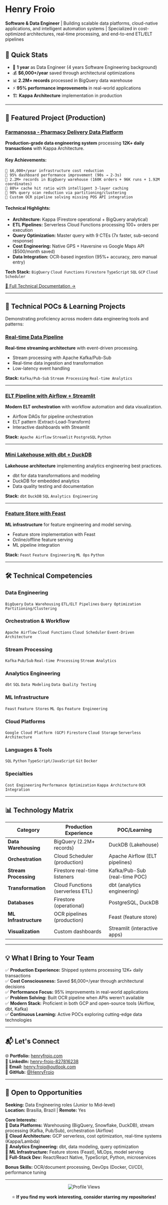 # Henry Froio

**Software & Data Engineer** | Building scalable data platforms, cloud-native applications, and intelligent automation systems | Specialized in cost-optimized architectures, real-time processing, and end-to-end ETL/ELT pipelines

## 🎯 Quick Stats

- 💼 **1 year** as Data Engineer (4 years Software Engineering background)
- 💰 **$6,000+/year** saved through architectural optimizations
- 📊 **2.2M+ records** processed in BigQuery data warehouse
- ⚡ **95% performance improvements** in real-world applications
- 🏗️ **Kappa Architecture** implementation in production

---

## 🚀 Featured Project (Production)

### [Farmanossa - Pharmacy Delivery Data Platform](https://github.com/HenryFroio/farmanossa-expo-demo)

**Production-grade data engineering system** processing **12K+ daily transactions** with Kappa Architecture.

#### Key Achievements:
```
🔹 $6,000+/year infrastructure cost reduction
🔹 95% dashboard performance improvement (90s → 2-3s)
🔹 2.2M+ records in BigQuery warehouse (160K orders + 96K runs + 1.92M coordinates)
🔹 80%+ cache hit ratio with intelligent 3-layer caching
🔹 90% query scan reduction via partitioning/clustering
🔹 Custom OCR pipeline solving missing POS API integration
```

#### Technical Highlights:
- **Architecture:** Kappa (Firestore operational + BigQuery analytical)
- **ETL Pipelines:** Serverless Cloud Functions processing 100+ orders per execution
- **Query Optimization:** Master query with 9 CTEs (7x faster, sub-second response)
- **Cost Engineering:** Native GPS + Haversine vs Google Maps API ($500/month saved)
- **Data Integration:** OCR-based ingestion (95%+ accuracy, zero manual entry)

**Tech Stack:** `BigQuery` `Cloud Functions` `Firestore` `TypeScript` `SQL` `GCP` `Cloud Scheduler`

[📖 Full Technical Documentation →](https://github.com/HenryFroio/farmanossa-expo-demo)

---

## 🧪 Technical POCs & Learning Projects

Demonstrating proficiency across modern data engineering tools and patterns:

### [Real-time Data Pipeline](https://github.com/HenryFroio/my-data-enginneer)
**Real-time streaming architecture** with event-driven processing.

- Stream processing with Apache Kafka/Pub-Sub
- Real-time data ingestion and transformation
- Low-latency event handling

**Stack:** `Kafka/Pub-Sub` `Stream Processing` `Real-time Analytics`

---

### [ELT Pipeline with Airflow + Streamlit](https://github.com/HenryFroio/my-airflow)
**Modern ELT orchestration** with workflow automation and data visualization.

- Airflow DAGs for pipeline orchestration
- ELT pattern (Extract-Load-Transform)
- Interactive dashboards with Streamlit

**Stack:** `Apache Airflow` `Streamlit` `PostgreSQL` `Python`

---

### [Mini Lakehouse with dbt + DuckDB](https://github.com/HenryFroio/my-lakehouse)
**Lakehouse architecture** implementing analytics engineering best practices.

- dbt for data transformations and modeling
- DuckDB for embedded analytics
- Data quality testing and documentation

**Stack:** `dbt` `DuckDB` `SQL` `Analytics Engineering`

---

### [Feature Store with Feast](https://github.com/HenryFroio/my-ml-feast)
**ML infrastructure** for feature engineering and model serving.

- Feature store implementation with Feast
- Online/offline feature serving
- ML pipeline integration

**Stack:** `Feast` `Feature Engineering` `ML Ops` `Python`

---

## 🛠️ Technical Competencies

### Data Engineering
`BigQuery` `Data Warehousing` `ETL/ELT Pipelines` `Query Optimization` `Partitioning/Clustering`

### Orchestration & Workflow
`Apache Airflow` `Cloud Functions` `Cloud Scheduler` `Event-Driven Architecture`

### Stream Processing
`Kafka` `Pub/Sub` `Real-time Processing` `Stream Analytics`

### Analytics Engineering
`dbt` `SQL` `Data Modeling` `Data Quality Testing`

### ML Infrastructure
`Feast` `Feature Stores` `ML Ops` `Feature Engineering`

### Cloud Platforms
`Google Cloud Platform (GCP)` `Firestore` `Cloud Storage` `Serverless Architecture`

### Languages & Tools
`SQL` `Python` `TypeScript/JavaScript` `Git` `Docker`

### Specialties
`Cost Engineering` `Performance Optimization` `Kappa Architecture` `OCR Integration`

---

## 📊 Technology Matrix

| Category | Production Experience | POC/Learning |
|----------|----------------------|--------------|
| **Data Warehousing** | BigQuery (2.2M+ records) | DuckDB (Lakehouse) |
| **Orchestration** | Cloud Scheduler (production) | Apache Airflow (ELT pipelines) |
| **Stream Processing** | Firestore real-time listeners | Kafka/Pub-Sub (real-time POC) |
| **Transformation** | Cloud Functions (serverless ETL) | dbt (analytics engineering) |
| **Databases** | Firestore (operational) | PostgreSQL, DuckDB |
| **ML Infrastructure** | OCR pipelines (production) | Feast (feature store) |
| **Visualization** | Custom dashboards | Streamlit (interactive apps) |

---

## 💡 What I Bring to Your Team

✅ **Production Experience:** Shipped systems processing 12K+ daily transactions  
✅ **Cost Consciousness:** Saved $6,000+/year through architectural decisions  
✅ **Performance Focus:** 95% improvements in real-world applications  
✅ **Problem Solving:** Built OCR pipeline when APIs weren't available  
✅ **Modern Stack:** Proficient in both GCP and open-source tools (Airflow, dbt, Kafka)  
✅ **Continuous Learning:** Active POCs exploring cutting-edge data technologies

---

## 📬 Let's Connect

🌐 **Portfolio:** [henryfroio.com](https://henryfroio.com)  
💼 **LinkedIn:** [henry-froio-827816238](https://linkedin.com/in/henry-froio-827816238/)  
📧 **Email:** henry.froio@outlook.com  
🐙 **GitHub:** [@HenryFroio](https://github.com/HenryFroio)

---

## 💼 Open to Opportunities

**Seeking:** Data Engineering roles (Junior to Mid-level)  
**Location:** Brasília, Brazil | **Remote:** Yes  

**Core Interests:**  
🔹 **Data Platforms:** Warehousing (BigQuery, Snowflake, DuckDB), stream processing (Kafka, Pub/Sub), orchestration (Airflow)  
🔹 **Cloud Architecture:** GCP serverless, cost optimization, real-time systems (Kappa/Lambda)  
🔹 **Analytics Engineering:** dbt, data modeling, query optimization  
🔹 **ML Infrastructure:** Feature stores (Feast), MLOps, model serving  
🔹 **Full-Stack Dev:** React/React Native, TypeScript, Python, microservices  

**Bonus Skills:** OCR/document processing, DevOps (Docker, CI/CD), performance tuning

---

<div align="center">

![Profile Views](https://komarev.com/ghpvc/?username=HenryFroio&color=blue&style=flat-square)

⭐ **If you find my work interesting, consider starring my repositories!**

</div>
